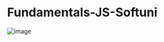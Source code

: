 # Fundamentals-JS-Softuni
![image](https://user-images.githubusercontent.com/117087939/217660179-e4a1c62c-32c0-43aa-978a-543dd2804e60.png)
